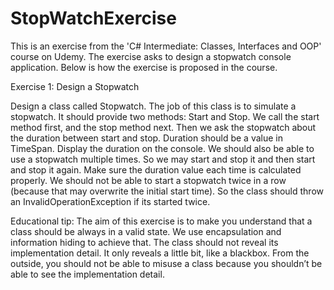 # StopWatchExercise
This is an exercise from the 'C# Intermediate: Classes, Interfaces and OOP' course on Udemy. The exercise asks to design a stopwatch console application. Below is how the exercise is proposed in the course.

Exercise 1: Design a Stopwatch

Design a class called Stopwatch. The job of this class is to simulate a stopwatch. It should provide two methods: Start and Stop. We call the start method first, and the stop method next. Then we ask the stopwatch about the duration between start and stop. Duration should be a value in TimeSpan. Display the duration on the console. We should also be able to use a stopwatch multiple times. So we may start and stop it and then start and stop it again. Make sure the duration value each time is calculated properly. We should not be able to start a stopwatch twice in a row (because that may overwrite the initial start time). So the class should throw an InvalidOperationException if its started twice.

Educational tip: The aim of this exercise is to make you understand that a class should be always in a valid state. We use encapsulation and information hiding to achieve that.  The class should not reveal its implementation detail. It only reveals a little bit, like a blackbox. From the outside, you should not be able to misuse a class because you  shouldn’t be able to see the implementation detail. 

